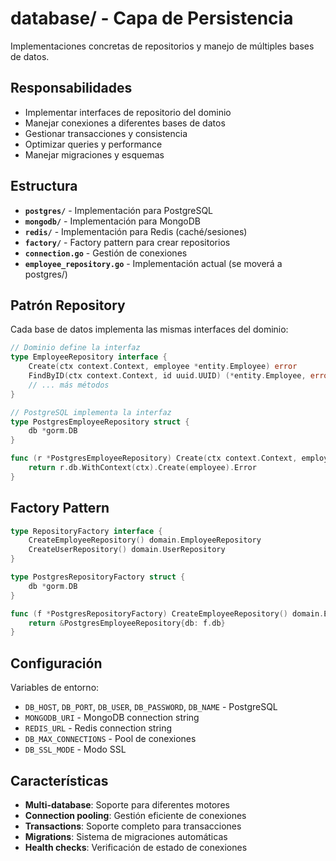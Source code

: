 # database/ - Capa de Persistencia

Implementaciones concretas de repositorios y manejo de múltiples bases de datos.

## Responsabilidades

- Implementar interfaces de repositorio del dominio
- Manejar conexiones a diferentes bases de datos
- Gestionar transacciones y consistencia
- Optimizar queries y performance
- Manejar migraciones y esquemas

## Estructura

- **`postgres/`** - Implementación para PostgreSQL
- **`mongodb/`** - Implementación para MongoDB  
- **`redis/`** - Implementación para Redis (caché/sesiones)
- **`factory/`** - Factory pattern para crear repositorios
- **`connection.go`** - Gestión de conexiones
- **`employee_repository.go`** - Implementación actual (se moverá a postgres/)

## Patrón Repository

Cada base de datos implementa las mismas interfaces del dominio:

```go
// Dominio define la interfaz
type EmployeeRepository interface {
    Create(ctx context.Context, employee *entity.Employee) error
    FindByID(ctx context.Context, id uuid.UUID) (*entity.Employee, error)
    // ... más métodos
}

// PostgreSQL implementa la interfaz
type PostgresEmployeeRepository struct {
    db *gorm.DB
}

func (r *PostgresEmployeeRepository) Create(ctx context.Context, employee *entity.Employee) error {
    return r.db.WithContext(ctx).Create(employee).Error
}
```

## Factory Pattern

```go
type RepositoryFactory interface {
    CreateEmployeeRepository() domain.EmployeeRepository
    CreateUserRepository() domain.UserRepository
}

type PostgresRepositoryFactory struct {
    db *gorm.DB
}

func (f *PostgresRepositoryFactory) CreateEmployeeRepository() domain.EmployeeRepository {
    return &PostgresEmployeeRepository{db: f.db}
}
```

## Configuración

Variables de entorno:
- `DB_HOST`, `DB_PORT`, `DB_USER`, `DB_PASSWORD`, `DB_NAME` - PostgreSQL
- `MONGODB_URI` - MongoDB connection string
- `REDIS_URL` - Redis connection string
- `DB_MAX_CONNECTIONS` - Pool de conexiones
- `DB_SSL_MODE` - Modo SSL

## Características

- **Multi-database**: Soporte para diferentes motores
- **Connection pooling**: Gestión eficiente de conexiones
- **Transactions**: Soporte completo para transacciones
- **Migrations**: Sistema de migraciones automáticas
- **Health checks**: Verificación de estado de conexiones
